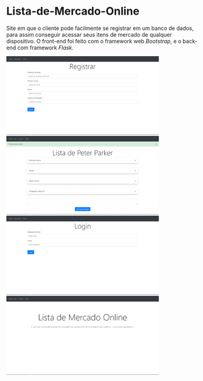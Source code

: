 # Lista-de-Mercado-Online
Site em que o cliente pode facilmente se registrar em um banco de dados, para assim conseguir acessar seus itens de mercado de qualquer dispositivo.
O front-end foi feito com o framework web *Bootstrap*, e o back-end com framework *Flask*.

<img src="./img/print_1.png" width="400">
<img src="./img/print_2.png" width="400">
<img src="./img/print_3.png" width="400">
<img src="./img/print_4.png" width="400">
